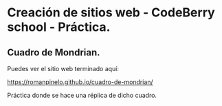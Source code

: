 # Creación de sitios web - CodeBerry school - Práctica.

## Cuadro de Mondrian.

Puedes ver el sitio web terminado aquí:

https://romanpinelo.github.io/cuadro-de-mondrian/

Práctica donde se hace una réplica de dicho cuadro.